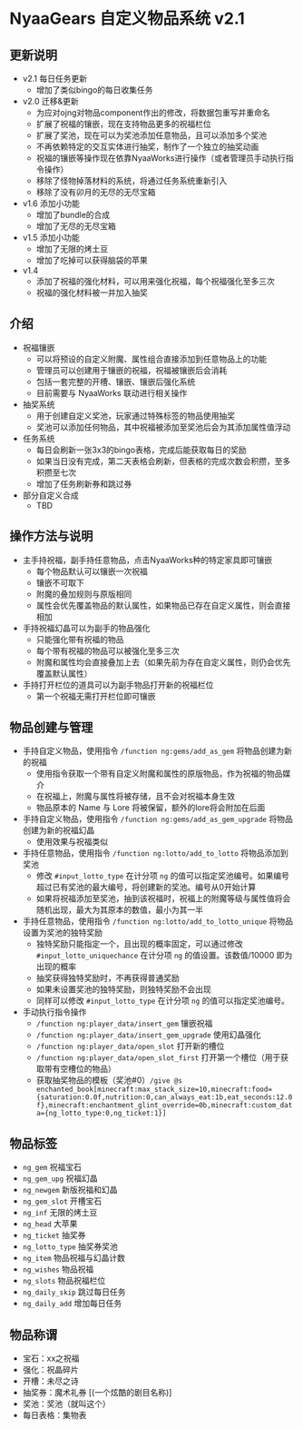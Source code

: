 # NyaaGears 自定义物品系统 v2.1

## 更新说明

- v2.1 每日任务更新
    - 增加了类似bingo的每日收集任务
- v2.0 迁移&更新
    - 为应对ojng对物品component作出的修改，将数据包重写并重命名
    - 扩展了祝福的镶嵌，现在支持物品更多的祝福栏位
    - 扩展了奖池，现在可以为奖池添加任意物品，且可以添加多个奖池
    - 不再依赖特定的交互实体进行抽奖，制作了一个独立的抽奖动画
    - 祝福的镶嵌等操作现在依靠NyaaWorks进行操作（或者管理员手动执行指令操作）
    - 移除了怪物掉落材料的系统，将通过任务系统重新引入
    - 移除了没有卯月的无尽的无尽宝箱
- v1.6 添加小功能
    - 增加了bundle的合成
    - 增加了无尽的无尽宝箱
- v1.5 添加小功能
    - 增加了无限的烤土豆
    - 增加了吃掉可以获得脑袋的苹果
- v1.4
    - 添加了祝福的强化材料，可以用来强化祝福，每个祝福强化至多三次
    - 祝福的强化材料被一并加入抽奖

## 介绍

- 祝福镶嵌
    - 可以将预设的自定义附魔、属性组合直接添加到任意物品上的功能
    - 管理员可以创建用于镶嵌的祝福，祝福被镶嵌后会消耗
    - 包括一套完整的开槽、镶嵌、镶嵌后强化系统
    - 目前需要与 NyaaWorks 联动进行相关操作
- 抽奖系统
    - 用于创建自定义奖池，玩家通过特殊标签的物品使用抽奖
    - 奖池可以添加任何物品，其中祝福被添加至奖池后会为其添加属性值浮动
- 任务系统
    - 每日会刷新一张3x3的bingo表格，完成后能获取每日的奖励
    - 如果当日没有完成，第二天表格会刷新，但表格的完成次数会积攒，至多积攒至七次
    - 增加了任务刷新券和跳过券
- 部分自定义合成
    - TBD

## 操作方法与说明

- 主手持祝福，副手持任意物品，点击NyaaWorks种的特定家具即可镶嵌
    - 每个物品默认可以镶嵌一次祝福
    - 镶嵌不可取下
    - 附魔的叠加规则与原版相同
    - 属性会优先覆盖物品的默认属性，如果物品已存在自定义属性，则会直接相加
- 手持祝福幻晶可以为副手的物品强化
    - 只能强化带有祝福的物品
    - 每个带有祝福的物品可以被强化至多三次
    - 附魔和属性均会直接叠加上去（如果先前为存在自定义属性，则仍会优先覆盖默认属性）
- 手持打开栏位的道具可以为副手物品打开新的祝福栏位
    - 第一个祝福无需打开栏位即可镶嵌

## 物品创建与管理

- 手持自定义物品，使用指令 `/function ng:gems/add_as_gem` 将物品创建为新的祝福
    - 使用指令获取一个带有自定义附魔和属性的原版物品，作为祝福的物品媒介
    - 在祝福上，附魔与属性将被存储，且不会对祝福本身生效
    - 物品原本的 Name 与 Lore 将被保留，额外的lore将会附加在后面
- 手持自定义物品，使用指令 `/function ng:gems/add_as_gem_upgrade` 将物品创建为新的祝福幻晶
    - 使用效果与祝福类似
- 手持任意物品，使用指令 `/function ng:lotto/add_to_lotto` 将物品添加到奖池
    - 修改 `#input_lotto_type` 在计分项 `ng` 的值可以指定奖池编号。如果编号超过已有奖池的最大编号，将创建新的奖池。编号从0开始计算
    - 如果将祝福添加至奖池，抽到该祝福时，祝福上的附魔等级与属性值将会随机出现，最大为其原本的数值，最小为其一半
- 手持任意物品，使用指令 `/function ng:lotto/add_to_lotto_unique` 将物品设置为奖池的独特奖励
    - 独特奖励只能指定一个，且出现的概率固定，可以通过修改 `#input_lotto_uniquechance` 在计分项 `ng` 的值设置。该数值/10000 即为出现的概率
    - 抽奖获得独特奖励时，不再获得普通奖励
    - 如果未设置奖池的独特奖励，则独特奖励不会出现
    - 同样可以修改 `#input_lotto_type` 在计分项 `ng` 的值可以指定奖池编号。
- 手动执行指令操作
    - `/function ng:player_data/insert_gem` 镶嵌祝福
    - `/function ng:player_data/insert_gem_upgrade` 使用幻晶强化
    - `/function ng:player_data/open_slot` 打开新的槽位
    - `/function ng:player_data/open_slot_first` 打开第一个槽位（用于获取带有空槽位的物品）
    - 获取抽奖物品的模板（奖池#0）`/give @s enchanted_book[minecraft:max_stack_size=10,minecraft:food={saturation:0.0f,nutrition:0,can_always_eat:1b,eat_seconds:12.0f},minecraft:enchantment_glint_override=0b,minecraft:custom_data={ng_lotto_type:0,ng_ticket:1}]`

## 物品标签

- `ng_gem` 祝福宝石
- `ng_gem_upg` 祝福幻晶
- `ng_newgem` 新版祝福和幻晶
- `ng_gem_slot` 开槽宝石
- `ng_inf` 无限的烤土豆
- `ng_head` 大苹果
- `ng_ticket` 抽奖券
- `ng_lotto_type` 抽奖券奖池
- `ng_item` 物品祝福与幻晶计数
- `ng_wishes` 物品祝福
- `ng_slots` 物品祝福栏位
- `ng_daily_skip` 跳过每日任务
- `ng_daily_add` 增加每日任务

## 物品称谓

- 宝石：xx之祝福
- 强化：祝晶碎片
- 开槽：未尽之诗
- 抽奖券：魔术礼券 [(一个炫酷的剧目名称)]
- 奖池：奖池（就叫这个）
- 每日表格：集物表